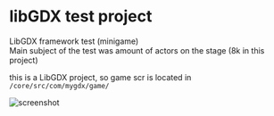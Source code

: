 # libGDX test project
LibGDX framework test (minigame)<br>
Main subject of the test was amount of actors on the stage (8k in this project)

this is a LibGDX project, so game scr is located in `/core/src/com/mygdx/game/`

![screenshot](http://i.imgur.com/IZC2kKR.png?1 "screenshot")
